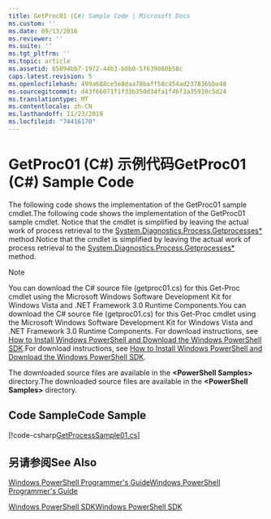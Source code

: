 ```yaml
---
title: GetProc01 (C#) Sample Code | Microsoft Docs
ms.custom: ''
ms.date: 09/13/2016
ms.reviewer: ''
ms.suite: ''
ms.tgt_pltfrm: ''
ms.topic: article
ms.assetid: 65094bb7-1972-44b3-b8b0-5f639860b58c
caps.latest.revision: 5
ms.openlocfilehash: 499a688ce5e8daa78baff58c454ad237836bbe48
ms.sourcegitcommit: d43f66071f1f33b350d34fa1f46f3a35910c5d24
ms.translationtype: MT
ms.contentlocale: zh-CN
ms.lasthandoff: 11/23/2019
ms.locfileid: "74416170"
---
```

# <a name="getproc01-c-sample-code"></a><span data-ttu-id="fb515-102">GetProc01 (C#) 示例代码</span><span class="sxs-lookup"><span data-stu-id="fb515-102">GetProc01 (C#) Sample Code</span></span>

<span data-ttu-id="fb515-103">The following code shows the implementation of the GetProc01 sample cmdlet.</span><span class="sxs-lookup"><span data-stu-id="fb515-103">The following code shows the implementation of the GetProc01 sample cmdlet.</span></span> <span data-ttu-id="fb515-104">Notice that the cmdlet is simplified by leaving the actual work of process retrieval to the [System.Diagnostics.Process.Getprocesses\*](/dotnet/api/System.Diagnostics.Process.GetProcesses) method.</span><span class="sxs-lookup"><span data-stu-id="fb515-104">Notice that the cmdlet is simplified by leaving the actual work of process retrieval to the [System.Diagnostics.Process.Getprocesses\*](/dotnet/api/System.Diagnostics.Process.GetProcesses) method.</span></span>

> [!NOTE]
> <span data-ttu-id="fb515-105">You can download the C# source file (getproc01.cs) for this Get-Proc cmdlet using the Microsoft Windows Software Development Kit for Windows Vista and .NET Framework 3.0 Runtime Components.</span><span class="sxs-lookup"><span data-stu-id="fb515-105">You can download the C# source file (getproc01.cs) for this Get-Proc cmdlet using the Microsoft Windows Software Development Kit for Windows Vista and .NET Framework 3.0 Runtime Components.</span></span> <span data-ttu-id="fb515-106">For download instructions, see [How to Install Windows PowerShell and Download the Windows PowerShell SDK](/powershell/scripting/developer/installing-the-windows-powershell-sdk).</span><span class="sxs-lookup"><span data-stu-id="fb515-106">For download instructions, see [How to Install Windows PowerShell and Download the Windows PowerShell SDK](/powershell/scripting/developer/installing-the-windows-powershell-sdk).</span></span>
>
> <span data-ttu-id="fb515-107">The downloaded source files are available in the **\<PowerShell Samples>** directory.</span><span class="sxs-lookup"><span data-stu-id="fb515-107">The downloaded source files are available in the **\<PowerShell Samples>** directory.</span></span>

## <a name="code-sample"></a><span data-ttu-id="fb515-108">Code Sample</span><span class="sxs-lookup"><span data-stu-id="fb515-108">Code Sample</span></span>

[!code-csharp[GetProcessSample01.cs](../../../../powershell-sdk-samples/SDK-2.0/csharp/GetProcessSample01/GetProcessSample01.cs#L11-L126 "GetProcessSample01.cs")]

## <a name="see-also"></a><span data-ttu-id="fb515-109">另请参阅</span><span class="sxs-lookup"><span data-stu-id="fb515-109">See Also</span></span>

[<span data-ttu-id="fb515-110">Windows PowerShell Programmer's Guide</span><span class="sxs-lookup"><span data-stu-id="fb515-110">Windows PowerShell Programmer's Guide</span></span>](./windows-powershell-programmer-s-guide.md)

[<span data-ttu-id="fb515-111">Windows PowerShell SDK</span><span class="sxs-lookup"><span data-stu-id="fb515-111">Windows PowerShell SDK</span></span>](../windows-powershell-reference.md)

